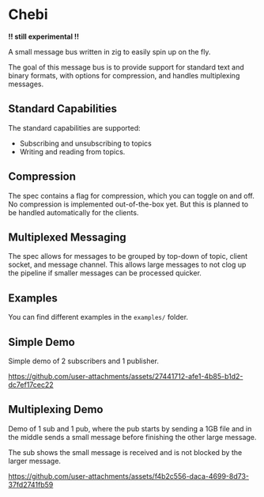 # Chebi

**!! still experimental !!**

A small message bus written in zig to easily spin up on the fly.

The goal of this message bus is to provide support for standard text and binary
formats, with options for compression, and handles multiplexing messages.

## Standard Capabilities

The standard capabilities are supported:
- Subscribing and unsubscribing to topics
- Writing and reading from topics.

## Compression

The spec contains a flag for compression, which you can toggle on and off.
No compression is implemented out-of-the-box yet. But this is planned to be handled
automatically for the clients.

## Multiplexed Messaging

The spec allows for messages to be grouped by top-down of topic, client socket, and message channel.
This allows large messages to not clog up the pipeline if smaller messages can be processed quicker.

## Examples

You can find different examples in the `examples/` folder.

## Simple Demo

Simple demo of 2 subscribers and 1 publisher.

https://github.com/user-attachments/assets/27441712-afe1-4b85-b1d2-dc7ef17cec22

## Multiplexing Demo

Demo of 1 sub and 1 pub, where the pub starts by sending a 1GB file and in the
middle sends a small message before finishing the other large message.

The sub shows the small message is received and is not blocked by the larger
message.

https://github.com/user-attachments/assets/f4b2c556-daca-4699-8d73-37fd2741fb59
